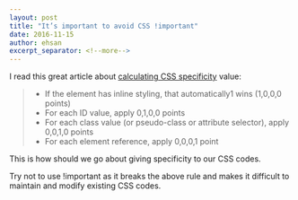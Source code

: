 ```yaml
---
layout: post
title: "It’s important to avoid CSS !important"
date: 2016-11-15
author: ehsan
excerpt_separator: <!--more-->
---
```


I read this great article about [calculating CSS specificity](https://css-tricks.com/specifics-on-css-specificity/) value:

> * If the element has inline styling, that automatically1 wins (1,0,0,0 points)
> * For each ID value, apply 0,1,0,0 points
> * For each class value (or pseudo-class or attribute selector), apply 0,0,1,0 points
> * For each element reference, apply 0,0,0,1 point
<!--more-->
This is how should we go about giving specificity to our CSS codes.

Try not to use !important as it breaks the above rule and makes it difficult to maintain and modify existing CSS codes.
